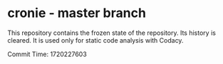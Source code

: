 # cronie - master branch

This repository contains the frozen state of the repository.
Its history is cleared. It is used only for static code
analysis with Codacy.

Commit Time: 1720227603